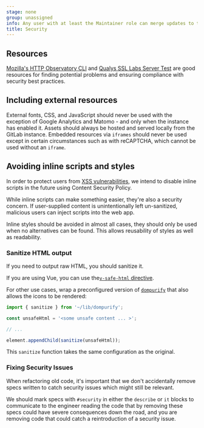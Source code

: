 ```yaml
---
stage: none
group: unassigned
info: Any user with at least the Maintainer role can merge updates to this content. For details, see https://docs.gitlab.com/ee/development/development_processes.html#development-guidelines-review.
title: Security
---
```


## Resources

[Mozilla's HTTP Observatory CLI](https://github.com/mozilla/http-observatory-cli) and
[Qualys SSL Labs Server Test](https://www.ssllabs.com/ssltest/analyze.html) are good resources for finding
potential problems and ensuring compliance with security best practices.

## Including external resources

External fonts, CSS, and JavaScript should never be used with the exception of
Google Analytics and Matomo - and only when the instance has enabled it. Assets
should always be hosted and served locally from the GitLab instance. Embedded
resources via `iframes` should never be used except in certain circumstances
such as with reCAPTCHA, which cannot be used without an `iframe`.

## Avoiding inline scripts and styles

In order to protect users from [XSS vulnerabilities](https://en.wikipedia.org/wiki/Cross-site_scripting), we intend to disable
inline scripts in the future using Content Security Policy.

While inline scripts can make something easier, they're also a security concern. If
user-supplied content is unintentionally left un-sanitized, malicious users can
inject scripts into the web app.

Inline styles should be avoided in almost all cases, they should only be used
when no alternatives can be found. This allows reusability of styles as well as
readability.

### Sanitize HTML output

If you need to output raw HTML, you should sanitize it.

If you are using Vue, you can use the[`v-safe-html` directive](https://gitlab.com/gitlab-org/gitlab/-/blob/master/app/assets/javascripts/vue_shared/directives/safe_html.js).

For other use cases, wrap a preconfigured version of [`dompurify`](https://www.npmjs.com/package/dompurify)
that also allows the icons to be rendered:

```javascript
import { sanitize } from '~/lib/dompurify';

const unsafeHtml = '<some unsafe content ... >';

// ...

element.appendChild(sanitize(unsafeHtml));
```

This `sanitize` function takes the same configuration as the
original.

### Fixing Security Issues

When refactoring old code, it's important that we don't accidentally remove specs written to catch security issues which might still be relevant.

We should mark specs with `#security` in either the `describe` or `it` blocks to communicate to the engineer reading the code that by removing these specs could have severe consequences down the road, and you are removing code that could catch a reintroduction of a security issue.
